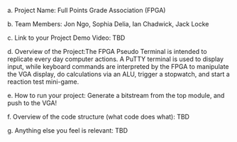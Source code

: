 a. Project Name: Full Points Grade Association (FPGA)

b. Team Members: Jon Ngo, Sophia Delia, Ian Chadwick, Jack Locke

c. Link to your Project Demo Video: TBD

d. Overview of the Project:The FPGA Pseudo Terminal is intended to replicate every day computer actions. A PuTTY terminal is used to display input, while keyboard commands are interpreted by the FPGA to manipulate the VGA display, do calculations via an ALU, trigger a stopwatch, and start a reaction test mini-game. 

e. How to run your project: Generate a bitstream from the top module, and push to the VGA!

f. Overview of the code structure (what code does what): TBD

g. Anything else you feel is relevant: TBD
